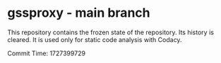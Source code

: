 # gssproxy - main branch

This repository contains the frozen state of the repository.
Its history is cleared. It is used only for static code
analysis with Codacy.

Commit Time: 1727399729